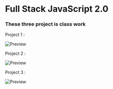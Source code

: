 # Full Stack JavaScript 2.0

### These three project is class work

Project 1 :

![Preview]("C:\Users\rafen\OneDrive\Pictures\Image1.jpg")

Project 2 :

![Preview]("C:\Users\rafen\OneDrive\Pictures\Image2.jpg")

Project 3 :

![Preview]("C:\Users\rafen\OneDrive\Pictures\Image3.jpg")